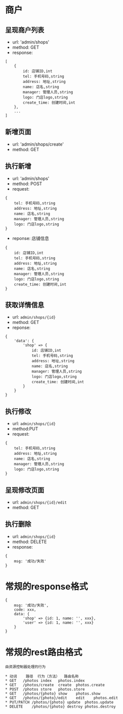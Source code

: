 # 商户


## 呈现商户列表
* url: 'admin/shops'
* method: GET
* response: 

```
[
    {
        id: 店铺ID,int
        tel: 手机号码,string
        address: 地址,string
        name: 店名,string
        manager: 管理人员,string
        logo: 门店logo,string
        create_time: 创建时间,int
    },
    ...
]

```

## 新增页面
* url: 'admin/shops/create'
* method: GET

## 执行新增
* url: 'admin/shops'
* method: POST
* request: 
```
{
    tel: 手机号码,string
    address: 地址,string
    name: 店名,string
    manager: 管理人员,string
    logo: 门店logo,string
}

```
* reponse: 店铺信息

```
{
    id: 店铺ID,int
    tel: 手机号码,string
    address: 地址,string
    name: 店名,string
    manager: 管理人员,string
    logo: 门店logo,string
    create_time: 创建时间,int
}
```

## 获取详情信息
* url: `admin/shops/{id}`
* method: GET
* reponse:
```
{
    'data': {
        'shop' => {
            id: 店铺ID,int
            tel: 手机号码,string
            address: 地址,string
            name: 店名,string
            manager: 管理人员,string
            logo: 门店logo,string
            create_time: 创建时间,int
        } 
    }
}

```

## 执行修改
* url: `admin/shops/{id}`
* method:PUT
* request: 
```
{
    tel: 手机号码,string
    address: 地址,string
    name: 店名,string
    manager: 管理人员,string
    logo: 门店logo,string
}

```

## 呈现修改页面
* url: `admin/shops/{id}/edit`
* method: GET

## 执行删除
* url: `admin/shops/{id}`
* method: DELETE
* response:
```
{
    msg: '成功/失败'
}

```


# 常规的response格式

```
{
    msg: '成功/失败',
    code: xxx,
    data: {
        'shop' => {id: 1, name: '', xxx},
        'user' => {id: 1, name: '', xxx}
    }
}

```

# 常规的rest路由格式
```
由资源控制器处理的行为

* 动词	路径	行为（方法）	路由名称
* GET	/photos	index	photos.index
* GET	/photos/create	create	photos.create
* POST	/photos	store	photos.store
* GET	/photos/{photo}	show	photos.show
* GET	/photos/{photo}/edit	edit	photos.edit
* PUT/PATCH	/photos/{photo}	update	photos.update
* DELETE	/photos/{photo}	destroy	photos.destroy

```